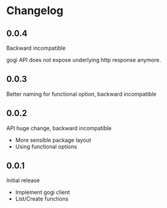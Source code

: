 # Changelog

## 0.0.4

Backward incompatible

gogi API does not expose underlying http response anymore.

## 0.0.3

Better naming for functional option, backward incompatible

## 0.0.2

API huge change, backward incompatible

 - More sensible package layout
 - Using functional options

## 0.0.1

Initial release

 - Implement gogi client
 - List/Create functions
